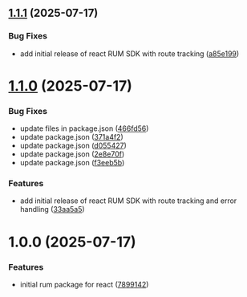 ## [1.1.1](https://github.com/Watchlog-monitoring/watchlog-react-rum/compare/1.1.0...1.1.1) (2025-07-17)


### Bug Fixes

* add initial release of react RUM SDK with route tracking ([a85e199](https://github.com/Watchlog-monitoring/watchlog-react-rum/commit/a85e1997e2fb6ab8415d1a325204c7c8433d66d4))

# [1.1.0](https://github.com/Watchlog-monitoring/watchlog-react-rum/compare/1.0.0...1.1.0) (2025-07-17)


### Bug Fixes

* update files in package.json ([466fd56](https://github.com/Watchlog-monitoring/watchlog-react-rum/commit/466fd566f40563bdbfc8ef0bbf6aec7d91d7af46))
* update package.json ([371a4f2](https://github.com/Watchlog-monitoring/watchlog-react-rum/commit/371a4f2eb6b376fcf5160310b648be36d7dff2bc))
* update package.json ([d055427](https://github.com/Watchlog-monitoring/watchlog-react-rum/commit/d05542797b0387e5cdde5159ef6235710204d8b5))
* update package.json ([2e8e70f](https://github.com/Watchlog-monitoring/watchlog-react-rum/commit/2e8e70ffb93d68a3d5251c20e383ed9b33b08588))
* update package.json ([f3eeb5b](https://github.com/Watchlog-monitoring/watchlog-react-rum/commit/f3eeb5b9cb1d25c237f71a691f7e706f322ac5c1))


### Features

* add initial release of react RUM SDK with route tracking and error handling ([33aa5a5](https://github.com/Watchlog-monitoring/watchlog-react-rum/commit/33aa5a53790b1db103193a3f51f73da8496db310))

# 1.0.0 (2025-07-17)


### Features

* initial rum package for react ([7899142](https://github.com/Watchlog-monitoring/watchlog-react-rum/commit/789914288631ec7d29e744c4667f2273db4daefe))
